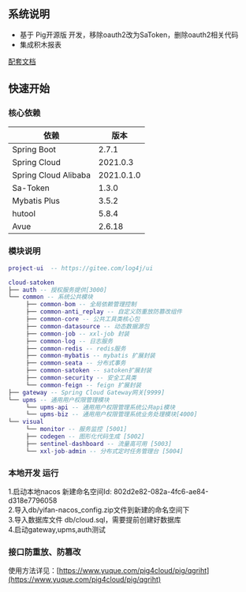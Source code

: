## 系统说明

- 基于 Pig开源版 开发，移除oauth2改为SaToken，删除oauth2相关代码
- 集成积木报表

[配套文档](https://www.yuque.com/wchenyang/ah2b1g/fntnc1) 

## 快速开始

### 核心依赖

| 依赖                   | 版本         |
|----------------------|------------|
| Spring Boot          | 2.7.1      |
| Spring Cloud         | 2021.0.3   |
| Spring Cloud Alibaba | 2021.0.1.0 |
| Sa-Token             | 1.3.0      |
| Mybatis Plus         | 3.5.2      |
| hutool               | 5.8.4      |
| Avue                 | 2.6.18     |

### 模块说明

```lua
project-ui  -- https://gitee.com/log4j/ui

cloud-satoken
├── auth -- 授权服务提供[3000]
└── common -- 系统公共模块
     ├── common-bom -- 全局依赖管理控制
     ├── common-anti_replay -- 自定义防重放防篡改组件
     ├── common-core -- 公共工具类核心包
     ├── common-datasource -- 动态数据源包
     ├── common-job -- xxl-job 封装
     ├── common-log -- 日志服务
     ├── common-redis -- redis服务
     ├── common-mybatis -- mybatis 扩展封装
     ├── common-seata -- 分布式事务
     ├── common-satoken -- satoken扩展封装
     ├── common-security -- 安全工具类
     └── common-feign -- feign 扩展封装
├── gateway -- Spring Cloud Gateway网关[9999]
└── upms -- 通用用户权限管理模块
     └── upms-api -- 通用用户权限管理系统公共api模块
     └── upms-biz -- 通用用户权限管理系统业务处理模块[4000]
└── visual
     └── monitor -- 服务监控 [5001]
     ├── codegen -- 图形化代码生成 [5002]
     ├── sentinel-dashboard -- 流量高可用 [5003]
     └── xxl-job-admin -- 分布式定时任务管理台 [5004]
```

### 本地开发 运行
1.启动本地nacos 新建命名空间Id: 802d2e82-082a-4fc6-ae84-d318e7796058<br/>
2.导入db/yifan-nacos_config.zip文件到新建的命名空间下<br/>
3.导入数据库文件 db/cloud.sql，需要提前创建好数据库<br/>
4.启动gateway,upms,auth测试

### 接口防重放、防篡改
使用方法详见：[https://www.yuque.com/pig4cloud/pig/qgriht](https://www.yuque.com/pig4cloud/pig/qgriht)
